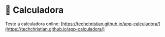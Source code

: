 # 🧮 Calculadora

Teste a calculadora online: [https://techchristian.github.io/app-calculadora/](https://techchristian.github.io/app-calculadora/)
